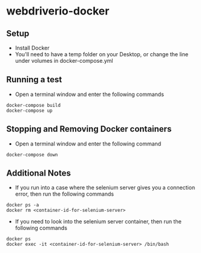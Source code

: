 # webdriverio-docker

## Setup 
- Install Docker
- You'll need to have a temp folder on your Desktop, or change the line under volumes in docker-compose.yml

## Running a test
- Open a terminal window and enter the following commands

```
docker-compose build
docker-compose up
```

## Stopping and Removing Docker containers
- Open a terminal window and enter the following command

```
docker-compose down
```

## Additional Notes
- If you run into a case where the selenium server gives you a connection error, then run the following commands

```
docker ps -a
docker rm <container-id-for-selenium-server>
```

- If you need to look into the selenium server container, then run the following commands

```
docker ps
docker exec -it <container-id-for-selenium-server> /bin/bash
```
